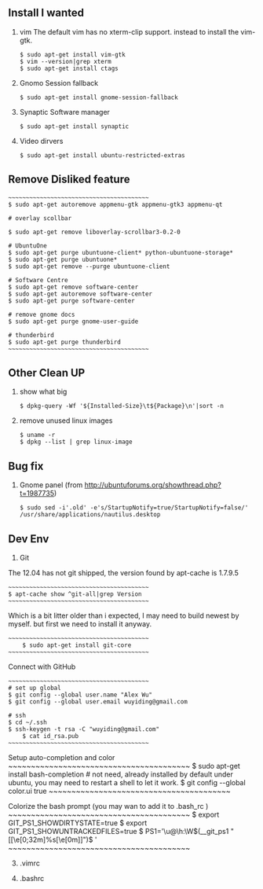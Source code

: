 Install I wanted
----------------

1. vim
The default vim has no xterm-clip support. instead to install the vim-gtk.

	~~~~~~~~~~~~~~~~~~~~~~~~~~~~~~~~~~~~~~~~
	$ sudo apt-get install vim-gtk
	$ vim --version|grep xterm
	$ sudo apt-get install ctags
	~~~~~~~~~~~~~~~~~~~~~~~~~~~~~~~~~~~~~~~~

2. Gnomo Session fallback
	~~~~~~~~~~~~~~~~~~~~~~~~~~~~~~~~~~~~~~~~
	$ sudo apt-get install gnome-session-fallback  
	~~~~~~~~~~~~~~~~~~~~~~~~~~~~~~~~~~~~~~~~

3. Synaptic Software manager
	~~~~~~~~~~~~~~~~~~~~~~~~~~~~~~~~~~~~~~~~
	$ sudo apt-get install synaptic
	~~~~~~~~~~~~~~~~~~~~~~~~~~~~~~~~~~~~~~~~

4. Video dirvers 
	~~~~~~~~~~~~~~~~~~~~~~~~~~~~~~~~~~~~~~~~
	$ sudo apt-get install ubuntu-restricted-extras
	~~~~~~~~~~~~~~~~~~~~~~~~~~~~~~~~~~~~~~~~

Remove Disliked feature
-----------------------

	~~~~~~~~~~~~~~~~~~~~~~~~~~~~~~~~~~~~~~~~
	$ sudo apt-get autoremove appmenu-gtk appmenu-gtk3 appmenu-qt
	
	# overlay scollbar
	
	$ sudo apt-get remove liboverlay-scrollbar3-0.2-0
	
	# UbuntuOne
	$ sudo apt-get purge ubuntuone-client* python-ubuntuone-storage*
	$ sudo apt-get purge ubuntuone*
	$ sudo apt-get remove --purge ubuntuone-client
	
	# Software Centre
	$ sudo apt-get remove software-center
	$ sudo apt-get autoremove software-center
	$ sudo apt-get purge software-center
	
	# remove gnome docs
	$ sudo apt-get purge gnome-user-guide
	
	# thunderbird
	$ sudo apt-get purge thunderbird
	~~~~~~~~~~~~~~~~~~~~~~~~~~~~~~~~~~~~~~~~

Other Clean UP
--------------

1. show what big

	~~~~~~~~~~~~~~~~~~~~~~~~~~~~~~~~~~~~~~~~
	$ dpkg-query -Wf '${Installed-Size}\t${Package}\n'|sort -n
	~~~~~~~~~~~~~~~~~~~~~~~~~~~~~~~~~~~~~~~~

2. remove unused linux images

	~~~~~~~~~~~~~~~~~~~~~~~~~~~~~~~~~~~~~~~~
	$ uname -r
	$ dpkg --list | grep linux-image
	~~~~~~~~~~~~~~~~~~~~~~~~~~~~~~~~~~~~~~~~

Bug fix
-------

1. Gnome panel
(from http://ubuntuforums.org/showthread.php?t=1987735)

	~~~~~~~~~~~~~~~~~~~~~~~~~~~~~~~~~~~~~~~~
	$ sudo sed -i'.old' -e's/StartupNotify=true/StartupNotify=false/' /usr/share/applications/nautilus.desktop 
	~~~~~~~~~~~~~~~~~~~~~~~~~~~~~~~~~~~~~~~~


Dev Env
-------

1. Git

The 12.04 has not git shipped, the version found by apt-cache is 1.7.9.5

	~~~~~~~~~~~~~~~~~~~~~~~~~~~~~~~~~~~~~~~~
	$ apt-cache show ^git-all|grep Version
	~~~~~~~~~~~~~~~~~~~~~~~~~~~~~~~~~~~~~~~~

Which is a bit litter older than i expected, I may need to build newest by myself. but first we need to install it anyway.

	~~~~~~~~~~~~~~~~~~~~~~~~~~~~~~~~~~~~~~~~
        $ sudo apt-get install git-core
	~~~~~~~~~~~~~~~~~~~~~~~~~~~~~~~~~~~~~~~~

Connect with GitHub 

	~~~~~~~~~~~~~~~~~~~~~~~~~~~~~~~~~~~~~~~~
	# set up global
	$ git config --global user.name "Alex Wu"
	$ git config --global user.email wuyiding@gmail.com
	
	# ssh
	$ cd ~/.ssh
	$ ssh-keygen -t rsa -C "wuyiding@gmail.com"
        $ cat id_rsa.pub 
	~~~~~~~~~~~~~~~~~~~~~~~~~~~~~~~~~~~~~~~~

Setup auto-completion and color
	~~~~~~~~~~~~~~~~~~~~~~~~~~~~~~~~~~~~~~~~
	$ sudo apt-get install bash-completion # not need, already installed by default under ubuntu, you may need to restart a shell to let it work.
        $ git config --global color.ui true
	~~~~~~~~~~~~~~~~~~~~~~~~~~~~~~~~~~~~~~~~

Colorize the bash prompt (you may wan to add it to .bash_rc )
	~~~~~~~~~~~~~~~~~~~~~~~~~~~~~~~~~~~~~~~~
	$ export GIT_PS1_SHOWDIRTYSTATE=true
	$ export GIT_PS1_SHOWUNTRACKEDFILES=true
	$ PS1='\u@\h:\W$(__git_ps1 " [\[\e[0;32m\]%s\[\e[0m\]]")\$ '
	~~~~~~~~~~~~~~~~~~~~~~~~~~~~~~~~~~~~~~~~

3. .vimrc

4. .bashrc
   
